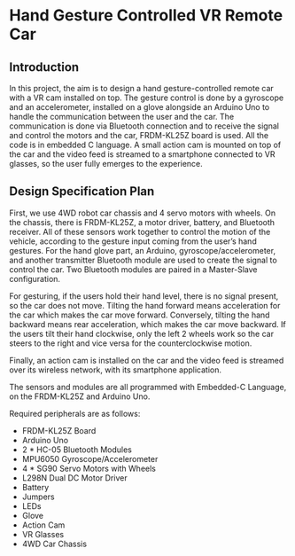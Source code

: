 # Hand Gesture Controlled VR Remote Car

## Introduction
In this project, the aim is to design a hand gesture-controlled remote car with a VR cam installed on top. The gesture control is done by a gyroscope and an accelerometer, installed on a glove alongside an Arduino Uno to handle the communication between the user and the car. The communication is done via Bluetooth connection and to receive the signal and control the motors and the car, FRDM-KL25Z board is used. All the code is in embedded C language. A small action cam is mounted on top of the car and the video feed is streamed to a smartphone connected to VR glasses, so the user fully emerges to the experience. 

## Design Specification Plan
First, we use 4WD robot car chassis and 4 servo motors with wheels. On the chassis, there is FRDM-KL25Z, a motor driver, battery, and Bluetooth receiver. All of these sensors work together to control the motion of the vehicle, according to the gesture input coming from the user’s hand gestures. For the hand glove part, an Arduino, gyroscope/accelerometer, and another transmitter Bluetooth module are used to create the signal to control the car. Two Bluetooth modules are paired in a Master-Slave configuration. 

For gesturing, if the users hold their hand level, there is no signal present, so the car does not move. Tilting the hand forward means acceleration for the car which makes the car move forward. Conversely, tilting the hand backward means rear acceleration, which makes the car move backward. If the users tilt their hand clockwise, only the left 2 wheels work so the car steers to the right and vice versa for the counterclockwise motion. 

Finally, an action cam is installed on the car and the video feed is streamed over its wireless network, with its smartphone application.

The sensors and modules are all programmed with Embedded-C Language, on the FRDM-KL25Z and Arduino Uno. 

Required peripherals are as follows:
*	FRDM-KL25Z Board 
*	Arduino Uno
*	2 * HC-05 Bluetooth Modules
*	MPU6050 Gyroscope/Accelerometer
*	4 * SG90 Servo Motors with Wheels
*	L298N Dual DC Motor Driver
*	Battery
*	Jumpers
*	LEDs
*	Glove
*	Action Cam
*	VR Glasses
*	4WD Car Chassis 
